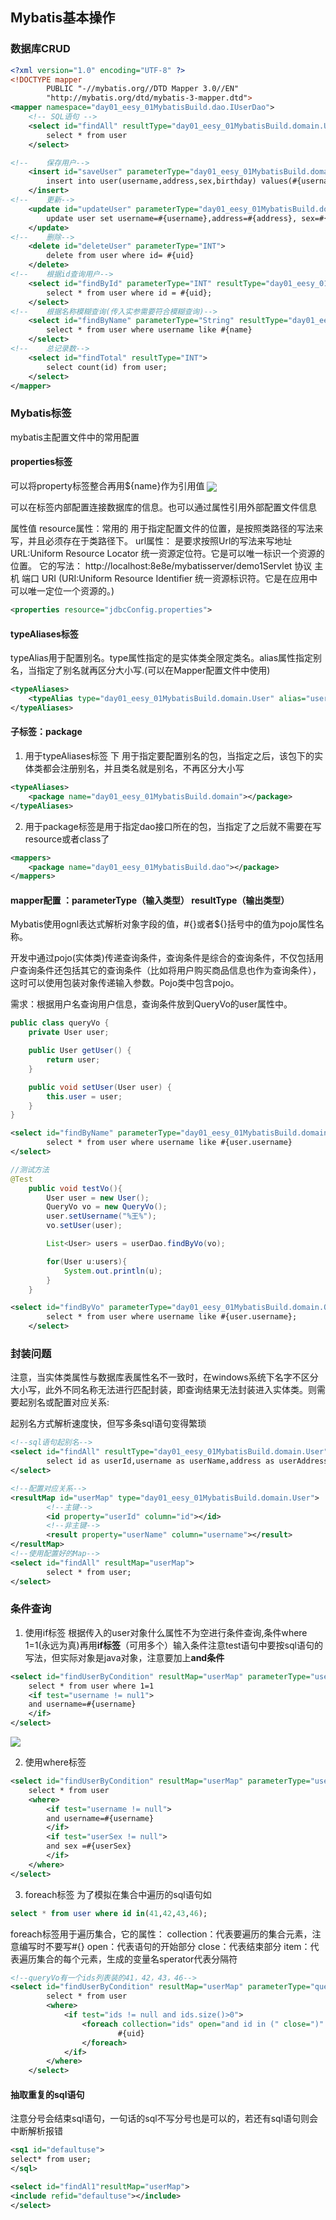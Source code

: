 ## Mybatis基本操作

### 数据库CRUD
```xml
<?xml version="1.0" encoding="UTF-8" ?>
<!DOCTYPE mapper
        PUBLIC "-//mybatis.org//DTD Mapper 3.0//EN"
        "http://mybatis.org/dtd/mybatis-3-mapper.dtd">
<mapper namespace="day01_eesy_01MybatisBuild.dao.IUserDao">
    <!-- SQL语句 -->
    <select id="findAll" resultType="day01_eesy_01MybatisBuild.domain.User">
        select * from user
    </select>

<!--    保存用户-->
    <insert id="saveUser" parameterType="day01_eesy_01MybatisBuild.domain.User">
        insert into user(username,address,sex,birthday) values(#{username},#{address},#{sex},#{birthday});
    </insert>
<!--    更新-->
    <update id="updateUser" parameterType="day01_eesy_01MybatisBuild.domain.User">
        update user set username=#{username},address=#{address}, sex=#{sex}, birthday=#{birthday} where id=#{id}
    </update>
<!--    删除-->
    <delete id="deleteUser" parameterType="INT">
        delete from user where id= #{uid}
    </delete>
<!--    根据id查询用户-->
    <select id="findById" parameterType="INT" resultType="day01_eesy_01MybatisBuild.domain.User">
        select * from user where id = #{uid};
    </select>
<!--    根据名称模糊查询(传入实参需要符合模糊查询)-->
    <select id="findByName" parameterType="String" resultType="day01_eesy_01MybatisBuild.domain.User">
        select * from user where username like #{name}
    </select>
<!--    总记录数-->
    <select id="findTotal" resultType="INT">
        select count(id) from user;
    </select>
</mapper>
```

### Mybatis标签
mybatis主配置文件中的常用配置

#### properties标签
可以将property标签整合再用${name}作为引用值
<img src="./pictures/Annotation 2020-03-30 235056.png"  div align=center />

可以在标签内部配置连接数据库的信息。也可以通过属性引用外部配置文件信息

属性值
resource属性：常用的
用于指定配置文件的位置，是按照类路径的写法来写，并且必须存在于类路径下。
url属性：
是要求按照Url的写法来写地址
URL:Uniform Resource Locator 统一资源定位符。它是可以唯一标识一个资源的位置。
它的写法：
http://localhost:8e8e/mybatisserver/demo1Servlet
协议 主机 端口 URI
(URI:Uniform Resource Identifier 统一资源标识符。它是在应用中可以唯一定位一个资源的。)
```xml
<properties resource="jdbcConfig.properties">
```

#### typeAliases标签 
typeAlias用于配置别名。type属性指定的是实体类全限定类名。alias属性指定别名，当指定了别名就再区分大小写.(可以在Mapper配置文件中使用)
```xml
<typeAliases>
    <typeAlias type="day01_eesy_01MybatisBuild.domain.User" alias="user"></typeAlias>
</typeAliases>
```
#### 子标签：package
1. 用于typeAliases标签 下
用于指定要配置别名的包，当指定之后，该包下的实体类都会注册别名，并且类名就是别名，不再区分大小写
```xml
<typeAliases>
    <package name="day01_eesy_01MybatisBuild.domain"></package>
</typeAliases>
```
2. 用于package标签是用于指定dao接口所在的包，当指定了之后就不需要在写resource或者class了
```xml
<mappers>
    <package name="day01_eesy_01MybatisBuild.dao"></package>
</mappers>
```
#### mapper配置 ：parameterType（输入类型） resultType（输出类型）
Mybatis使用ognl表达式解析对象字段的值，#{}或者${}括号中的值为pojo属性名称。


开发中通过pojo(实体类)传递查询条件，查询条件是综合的查询条件，不仅包括用户查询条件还包括其它的查询条件（比如将用户购买商品信息也作为查询条件），这时可以使用包装对象传递输入参数。Pojo类中包含pojo。

需求：根据用户名查询用户信息，查询条件放到QueryVo的user属性中。
```java
public class queryVo {
    private User user;

    public User getUser() {
        return user;
    }

    public void setUser(User user) {
        this.user = user;
    }
}
```
```xml
<select id="findByName" parameterType="day01_eesy_01MybatisBuild.domain.queryVo" resultType="day01_eesy_01MybatisBuild.dao.IUserDao">
        select * from user where username like #{user.username}
</select>
```
```java
//测试方法
@Test
    public void testVo(){
        User user = new User();
        QueryVo vo = new QueryVo();
        user.setUsername("%王%");
        vo.setUser(user);

        List<User> users = userDao.findByVo(vo);

        for(User u:users){
            System.out.println(u);
        }
    }  
```

```xml
<select id="findByVo" parameterType="day01_eesy_01MybatisBuild.domain.QueryVo" resultType="day01_eesy_01MybatisBuild.domain.User">
        select * from user where username like #{user.username};
    </select>
```

### 封装问题
注意，当实体类属性与数据库表属性名不一致时，在windows系统下名字不区分大小写，此外不同名称无法进行匹配封装，即查询结果无法封装进入实体类。则需要起别名或配置对应关系:

起别名方式解析速度快，但写多条sql语句变得繁琐
```xml
<!--sql语句起别名-->
<select id="findAll" resultType="day01_eesy_01MybatisBuild.domain.User">
        select id as userId,username as userName,address as userAddress,sex as userSex,birthday as userBirthday from user;
</select>
```

```xml
<!--配置对应关系-->
<resultMap id="userMap" type="day01_eesy_01MybatisBuild.domain.User">
        <!--主键-->
        <id property="userId" column="id"></id>
        <!--非主键-->
        <result property="userName" column="username"></result>
</resultMap>
<!--使用配置好的Map-->
<select id="findAll" resultMap="userMap">
        select * from user;
</select>
```

### 条件查询
1. 使用if标签
根据传入的user对象什么属性不为空进行条件查询,条件where 1=1(永远为真)再用**if标签**（可用多个）输入条件注意test语句中要按sql语句的写法，但实际对象是java对象，注意要加上**and条件**
```xml
<select id="findUserByCondition" resultMap="userMap" parameterType="user">
    select * from user where 1=1
    <if test="username != nul1">
    and username=#{username}
    </if>
</select>
```
<img src="./pictures/Annotation 2020-03-31 124142.png
"  div align=center />


2. 使用where标签

```xml
<select id="findUserByCondition" resultMap="userMap" parameterType="user">
    select * from user 
    <where>
        <if test="username != null">
        and username=#{username}
        </if>
        <if test="userSex != null">
        and sex =#{userSex}
        </if>
    </where>
</select>
```
3. foreach标签
为了模拟在集合中遍历的sql语句如
```sql
select * from user where id in(41,42,43,46);
```

foreach标签用于遍历集合，它的属性：
collection：代表要遍历的集合元素，注意编写时不要写#{}
open：代表语句的开始部分
close：代表结束部分
item：代表遍历集合的每个元素，生成的变量名sperator代表分隔符
```xml
<!--queryVo有一个ids列表装的41，42，43，46-->
<select id="findUserByCondition" resultMap="userMap" parameterType="queryVo">
        select * from user
        <where>
            <if test="ids != null and ids.size()>0">
                <foreach collection="ids" open="and id in (" close=")" item="uid" separator=",">
                        #{uid}
                </foreach>
            </if>
        </where>
    </select>
```

#### 抽取重复的sql语句
注意分号会结束sql语句，一句话的sql不写分号也是可以的，若还有sql语句则会中断解析报错
```xml
<sq1 id="defaultuse">
select* from user;
</sql>

<select id="findAl1"resultMap="userMap">
<include refid="defaultuse"></include>
</select>
```

